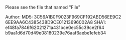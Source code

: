 Please see the file that named "File"

Author:
   MD5:
      3C56A1B0F9023F969CF192ABD56EE9C2
      6EE9AA6C4385438D9CE01213696002A8
   SHA1:
      ef48fa7846f62021271a431bce0ec55c39ce2f64
      b9aa1d6d70d49e08180239e76aaf6aebe1efeb34
